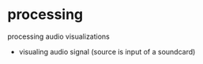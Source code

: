 # processing
processing audio visualizations

+ visualing audio signal (source is input of a soundcard)
